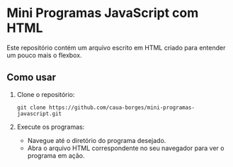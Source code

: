 <h1>Mini Programas JavaScript com HTML</h1>
    <p>Este repositório contém um arquivo escrito em HTML criado para entender um pouco mais o flexbox.</p>
    <h2>Como usar</h2>
    <ol>
        <li>Clone o repositório:</li>
        <pre><code>git clone https://github.com/caua-borges/mini-programas-javascript.git</code></pre>
        <li>Execute os programas:</li>
        <ul>
            <li>Navegue até o diretório do programa desejado.</li>
            <li>Abra o arquivo HTML correspondente no seu navegador para ver o programa em ação.</li>
        </ul>
    </ol>
